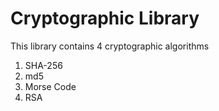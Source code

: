 # Cryptographic Library

This library contains 4 cryptographic algorithms

1. SHA-256
2. md5
3. Morse Code
4. RSA
